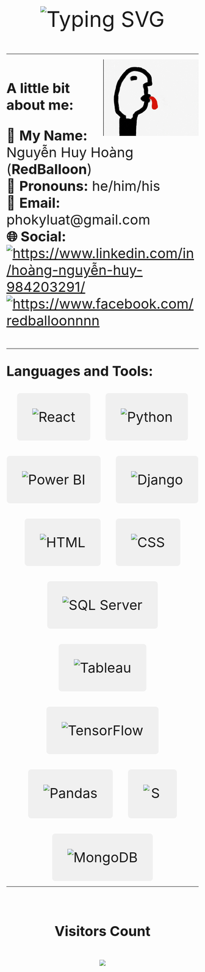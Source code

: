 <p align="center" style="font-size: 56px;">
  <img src="https://readme-typing-svg.demolab.com?font=Fira+Code&weight=500&size=56&duration=4000&pause=1000&color=FF5733&center=true&vCenter=true&width=1000&height=120&lines=Hi+there%2C+I'm+RedBalloon+🎈;Welcome+to+my+profile!" alt="Typing SVG">
</p>

---

<img align="right" alt="Nguyễn Huy Hoàng" src="https://github.com/RedBallooon/RedBalloon/blob/70410fc9b264743dd15be5f6c6a09b38f1617432/img/Balloon_GIF.gif" width="250px" height="200"/>
</br>


<p style="font-size: 36px;"><strong>A little bit about me:</strong></p>
<ul style="list-style-type: none; padding: 0; font-size: 36px; margin: 20px 0;">
  <li style="font-size: 36px;">🌟 <strong>My Name:</strong> Nguyễn Huy Hoàng (<strong>RedBalloon</strong>)</li>
  <li style="font-size: 36px;">🌈 <strong>Pronouns:</strong> he/him/his</li>
  <li style="font-size: 36px;">📧 <strong>Email:</strong> phokyluat@gmail.com</li>
  <li style="font-size: 36px;"><strong>🌐 Social:</strong>
    <a href="https://linkedin.com/in/https://www.linkedin.com/in/hoàng-nguyễn-huy-984203291/" target="blank" style="font-size: 36px;">
      <img align="center" src="https://raw.githubusercontent.com/rahuldkjain/github-profile-readme-generator/master/src/images/icons/Social/linked-in-alt.svg" alt="https://www.linkedin.com/in/hoàng-nguyễn-huy-984203291/" height="20" width="30" />
    </a>
    <a href="https://fb.com/https://www.facebook.com/redballoonnnn" target="blank" style="font-size: 36px;">
      <img align="center" src="https://raw.githubusercontent.com/rahuldkjain/github-profile-readme-generator/master/src/images/icons/Social/facebook.svg" alt="https://www.facebook.com/redballoonnnn" height="20" width="30" />
    </a>
  </li>
</ul>
</br>


---

<p style="font-size: 36px;"><strong>Languages and Tools:</strong></p>

<div align="center" style="display: flex; flex-wrap: wrap; gap: 40px; justify-content: center; font-size: 36px;">
  <img src="https://img.icons8.com/color/48/000000/react-native.png" alt="React" style="border-radius: 8px; background: #F0F0F0; padding: 40px;">
  <img src="https://img.icons8.com/color/48/000000/python.png" alt="Python" style="border-radius: 8px; background: #F0F0F0; padding: 40px;">
  <img src="https://img.icons8.com/color/48/000000/power-bi.png" alt="Power BI" style="border-radius: 8px; background: #F0F0F0; padding: 40px;">  
  <img src="https://img.icons8.com/color/48/000000/django.png" alt="Django" style="border-radius: 8px; background: #F0F0F0; padding: 40px;">
  <img src="https://img.icons8.com/color/48/000000/html-5.png" alt="HTML" style="border-radius: 8px; background: #F0F0F0; padding: 40px;">
  <img src="https://img.icons8.com/color/48/000000/css3.png" alt="CSS" style="border-radius: 8px; background: #F0F0F0; padding: 40px;">
  <img src="https://img.icons8.com/color/48/000000/microsoft-sql-server.png" alt="SQL Server" style="border-radius: 8px; background: #F0F0F0; padding: 40px;">
  <img src="https://img.icons8.com/color/48/000000/tableau-software.png" alt="Tableau" style="border-radius: 8px; background: #F0F0F0; padding: 40px;">
  <img src="https://img.icons8.com/color/48/000000/tensorflow.png" alt="TensorFlow" style="border-radius: 8px; background: #F0F0F0; padding: 40px;">  
  <img src="https://img.icons8.com/color/48/000000/pandas.png" alt="Pandas" style="border-radius: 8px; background: #F0F0F0; padding: 40px;">
  <img src="https://seaborn.pydata.org/_static/logo-wide-lightbg.svg" alt="Seaborn" style="width: 48px; height: 48px; border-radius: 8px; background: #F0F0F0; padding: 40px;">
  <img src="https://img.icons8.com/color/48/000000/mongodb.png" alt="MongoDB" style="border-radius: 8px; background: #F0F0F0; padding: 40px;">
</div>

---

<div align="center" style="font-size: 36px;">
<br>
<p align="centre"><b><strong>Visitors Count</strong></b></p>  
<p align="center"><img align="center" src="https://profile-counter.glitch.me/{RedBallooon}/count.svg" /></p> 
</div>
